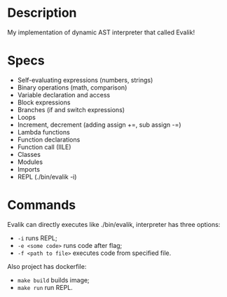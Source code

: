 # Description
My implementation of dynamic AST interpreter that called Evalik!

# Specs
- Self-evaluating expressions (numbers, strings)
- Binary operations (math, comparison)
- Variable declaration and access
- Block expressions
- Branches (if and switch expressions)
- Loops
- Increment, decrement (adding assign +=, sub assign -=)
- Lambda functions
- Function declarations
- Function call (IILE)
- Classes
- Modules
- Imports
- REPL (./bin/evalik -i)

# Commands
Evalik can directly executes like ./bin/evalik, interpreter has three options:
- `-i` runs REPL;
- `-e <some code>`  runs code after flag;
- `-f <path to file>` executes code from specified file.

Also project has dockerfile:
- `make build` builds image;
- `make run` run REPL.
